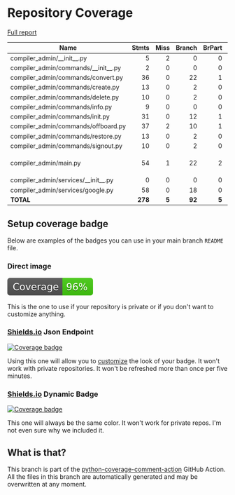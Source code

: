 # Repository Coverage

[Full report](https://htmlpreview.github.io/?https://github.com/compilerla/compiler-admin/blob/python-coverage-comment-action-data/htmlcov/index.html)

| Name                                     |    Stmts |     Miss |   Branch |   BrPart |   Cover |   Missing |
|----------------------------------------- | -------: | -------: | -------: | -------: | ------: | --------: |
| compiler\_admin/\_\_init\_\_.py          |        5 |        2 |        0 |        0 |     60% |       5-7 |
| compiler\_admin/commands/\_\_init\_\_.py |        2 |        0 |        0 |        0 |    100% |           |
| compiler\_admin/commands/convert.py      |       36 |        0 |       22 |        1 |     98% |    58->66 |
| compiler\_admin/commands/create.py       |       13 |        0 |        2 |        0 |    100% |           |
| compiler\_admin/commands/delete.py       |       10 |        0 |        2 |        0 |    100% |           |
| compiler\_admin/commands/info.py         |        9 |        0 |        0 |        0 |    100% |           |
| compiler\_admin/commands/init.py         |       31 |        0 |       12 |        1 |     98% |    20->17 |
| compiler\_admin/commands/offboard.py     |       37 |        2 |       10 |        1 |     94% |     63-64 |
| compiler\_admin/commands/restore.py      |       13 |        0 |        2 |        0 |    100% |           |
| compiler\_admin/commands/signout.py      |       10 |        0 |        2 |        0 |    100% |           |
| compiler\_admin/main.py                  |       54 |        1 |       22 |        2 |     96% |80->exit, 85 |
| compiler\_admin/services/\_\_init\_\_.py |        0 |        0 |        0 |        0 |    100% |           |
| compiler\_admin/services/google.py       |       58 |        0 |       18 |        0 |    100% |           |
|                                **TOTAL** |  **278** |    **5** |   **92** |    **5** | **97%** |           |


## Setup coverage badge

Below are examples of the badges you can use in your main branch `README` file.

### Direct image

[![Coverage badge](https://raw.githubusercontent.com/compilerla/compiler-admin/python-coverage-comment-action-data/badge.svg)](https://htmlpreview.github.io/?https://github.com/compilerla/compiler-admin/blob/python-coverage-comment-action-data/htmlcov/index.html)

This is the one to use if your repository is private or if you don't want to customize anything.

### [Shields.io](https://shields.io) Json Endpoint

[![Coverage badge](https://img.shields.io/endpoint?url=https://raw.githubusercontent.com/compilerla/compiler-admin/python-coverage-comment-action-data/endpoint.json)](https://htmlpreview.github.io/?https://github.com/compilerla/compiler-admin/blob/python-coverage-comment-action-data/htmlcov/index.html)

Using this one will allow you to [customize](https://shields.io/endpoint) the look of your badge.
It won't work with private repositories. It won't be refreshed more than once per five minutes.

### [Shields.io](https://shields.io) Dynamic Badge

[![Coverage badge](https://img.shields.io/badge/dynamic/json?color=brightgreen&label=coverage&query=%24.message&url=https%3A%2F%2Fraw.githubusercontent.com%2Fcompilerla%2Fcompiler-admin%2Fpython-coverage-comment-action-data%2Fendpoint.json)](https://htmlpreview.github.io/?https://github.com/compilerla/compiler-admin/blob/python-coverage-comment-action-data/htmlcov/index.html)

This one will always be the same color. It won't work for private repos. I'm not even sure why we included it.

## What is that?

This branch is part of the
[python-coverage-comment-action](https://github.com/marketplace/actions/python-coverage-comment)
GitHub Action. All the files in this branch are automatically generated and may be
overwritten at any moment.